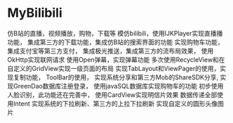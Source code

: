 # MyBilibili
仿B站的直播，视频播放，购物，下载等
模仿bilibili，使用IJKPlayer实现直播播功能，
集成第三方的下载功能，集成仿B站的搜索界面的功能
实现购物车功能，集成支付宝等第三方支付，
集成极光推送，集成第三方的流布局效果，
使用OkHttp实现联网请求
使用Open弹幕，实现弹幕功能
多次使用RecycleView和在自定义的GridView实现一级页面的布局
实现TabLayout和ViewPager的使用，实现复制功能，
ToolBar的使用，
实现系统分享和第三方Mob的ShareSDK分享,
实现GreenDao数据库注册登录，
使用javaSQL数据库实现购物车的功能
初步使用人脸识别，此功能还在完善中，
使用CardView实现明信片效果
数据传递全部使用Intent
实现系统的下拉刷新、第三方的上拉下拉刷新
实现自定义的圆形头像图片
